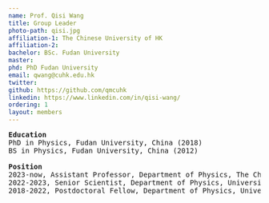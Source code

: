 ```yaml
---
name: Prof. Qisi Wang
title: Group Leader
photo-path: qisi.jpg
affiliation-1: The Chinese University of HK
affiliation-2:
bachelor: BSc. Fudan University
master: 
phd: PhD Fudan University
email: qwang@cuhk.edu.hk
twitter: 
github: https://github.com/qmcuhk
linkedin: https://www.linkedin.com/in/qisi-wang/
ordering: 1
layout: members
---
```


<pre>
<b>Education</b>
PhD in Physics, Fudan University, China (2018)
BS in Physics, Fudan University, China (2012)

<b>Position</b>
2023-now, Assistant Professor, Department of Physics, The Chinese University of Hong Kong
2022-2023, Senior Scientist, Department of Physics, University of Zurich, Switzerland
2018-2022, Postdoctoral Fellow, Department of Physics, University of Zurich, Switzerland
</pre>